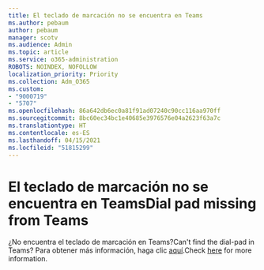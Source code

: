 ```yaml
---
title: El teclado de marcación no se encuentra en Teams
ms.author: pebaum
author: pebaum
manager: scotv
ms.audience: Admin
ms.topic: article
ms.service: o365-administration
ROBOTS: NOINDEX, NOFOLLOW
localization_priority: Priority
ms.collection: Adm_O365
ms.custom:
- "9000719"
- "5707"
ms.openlocfilehash: 86a642db6ec0a81f91ad07240c90cc116aa970ff
ms.sourcegitcommit: 8bc60ec34bc1e40685e3976576e04a2623f63a7c
ms.translationtype: HT
ms.contentlocale: es-ES
ms.lasthandoff: 04/15/2021
ms.locfileid: "51815299"
---
```

# <a name="dial-pad-missing-from-teams"></a><span data-ttu-id="b3436-102">El teclado de marcación no se encuentra en Teams</span><span class="sxs-lookup"><span data-stu-id="b3436-102">Dial pad missing from Teams</span></span>

<span data-ttu-id="b3436-103">¿No encuentra el teclado de marcación en Teams?</span><span class="sxs-lookup"><span data-stu-id="b3436-103">Can't find the dial-pad in Teams?</span></span> <span data-ttu-id="b3436-104">Para obtener más información, haga clic [aquí](https://docs.microsoft.com/alchemyinsights/teams-voice-dial-pad-missing).</span><span class="sxs-lookup"><span data-stu-id="b3436-104">Check [here](https://docs.microsoft.com/alchemyinsights/teams-voice-dial-pad-missing) for more information.</span></span>
